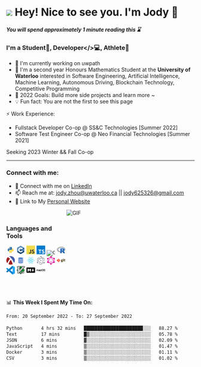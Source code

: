 <h1><img src="https://media.giphy.com/media/xUOwGiewfQAm3tcIA8/giphy.gif" width="70"/> Hey! Nice to see you. I'm Jody 👋</h1>

##### You will spend approximately 1 minute reading this ⌛️

### I'm a Student📖, Developer</>💻, Athlete🏀
- 👤 I'm currently working on uwpath
- 🏫 I'm a second year Honours Mathematics Student at the **University of Waterloo** interested in Software Engineering, Artificial Intelligence, Machine Learning, Autonomous Driving, Blockchain Technology, Competitive Programming
- 🎯 2022 Goals: Build more side projects and learn more ~
- 💡 Fun fact: You are not the first to see this page

⚡️ Work Experience:
* Fullstack Developer Co-op @ SS&C Technologies [Summer 2022]
* Software Test Engineer Co-op @ Neo Financial Technologies [Summer 2021]

Seeking 2023 Winter && Fall Co-op

---

### Connect with me:
- 💼 Connect with me on <a href="https://www.linkedin.com/in/jody-zhou/">LinkedIn</a>
- 📫 Reach me at: jody.zhou@uwaterloo.ca || jody625326@gmail.com
- 👨 Link to My <a href="https://me-jodyz0203.vercel.app/">Personal Website</a>

<img align="right" alt="GIF" src="https://chrisdermody.com/content/images/2017/12/10_coding_dribbble.gif" width="343" height="220" title="Do what you like, and do it best!"> &nbsp;&nbsp;&nbsp;&nbsp;


### Languages and Tools
<code><img height="23" src="https://raw.githubusercontent.com/github/explore/80688e429a7d4ef2fca1e82350fe8e3517d3494d/topics/python/python.png" alt="Python" title="Python"></code>
<code><img height="23" src="https://raw.githubusercontent.com/github/explore/80688e429a7d4ef2fca1e82350fe8e3517d3494d/topics/cpp/cpp.png" alt="C++" title="C++"></code>
<code><img height="23" src="https://raw.githubusercontent.com/github/explore/80688e429a7d4ef2fca1e82350fe8e3517d3494d/topics/javascript/javascript.png" alt="Javascript" title="Javascript"></code>
<code><img height="23" src="https://raw.githubusercontent.com/github/explore/80688e429a7d4ef2fca1e82350fe8e3517d3494d/topics/typescript/typescript.png" alt="Typescript" title="Typescript"></code>
<code><img height="23" src="https://img.icons8.com/color/2x/c-programming.png" alt="C" title="C"></code>
<code><img height="23" src="https://raw.githubusercontent.com/github/explore/80688e429a7d4ef2fca1e82350fe8e3517d3494d/topics/r/r.png" alt="R" title="R"></code>
<code><img height="23" src="https://raw.githubusercontent.com/github/explore/80688e429a7d4ef2fca1e82350fe8e3517d3494d/topics/racket/racket.png" alt="Racket" title="Racket"></code>
<code><img height="23" src="https://raw.githubusercontent.com/github/explore/80688e429a7d4ef2fca1e82350fe8e3517d3494d/topics/sql/sql.png" alt="SQL" title="SQL"></code>
<code><img height="23" src="https://raw.githubusercontent.com/github/explore/80688e429a7d4ef2fca1e82350fe8e3517d3494d/topics/react/react.png" alt="React" title="React"></code>
<code><img height="23" src="https://raw.githubusercontent.com/github/explore/80688e429a7d4ef2fca1e82350fe8e3517d3494d/topics/electron/electron.png" alt="React" title="Electron"></code>
<code><img height="23" src="https://raw.githubusercontent.com/github/explore/80688e429a7d4ef2fca1e82350fe8e3517d3494d/topics/graphql/graphql.png" alt="Graphql" title="Graphql"></code>
<code><img height="23" src="https://raw.githubusercontent.com/github/explore/80688e429a7d4ef2fca1e82350fe8e3517d3494d/topics/git/git.png" alt="Git" title="Git"></code>
<code><img height="23" src="https://raw.githubusercontent.com/github/explore/80688e429a7d4ef2fca1e82350fe8e3517d3494d/topics/visual-studio-code/visual-studio-code.png" alt="VSCode" title="VSCode"></code>
<code><img height="23" src="https://raw.githubusercontent.com/github/explore/80688e429a7d4ef2fca1e82350fe8e3517d3494d/topics/vim/vim.png" alt="Vim" title="Vim"></code>
<code><img height="23" src="https://raw.githubusercontent.com/github/explore/80688e429a7d4ef2fca1e82350fe8e3517d3494d/topics/markdown/markdown.png" alt="Markdown" title="MarkDown"></code>
<code><img height="23" src="https://raw.githubusercontent.com/github/explore/80688e429a7d4ef2fca1e82350fe8e3517d3494d/topics/macos/macos.png" alt="MacOS" title="MacOS"></code>


<br>
<br>


📊 **This Week I Spent My Time On:**
<!--START_SECTION:waka-->

```text
From: 20 September 2022 - To: 27 September 2022

Python       4 hrs 32 mins   ██████████████████████░░░   88.27 %
Text         17 mins         █▒░░░░░░░░░░░░░░░░░░░░░░░   05.78 %
JSON         6 mins          ▓░░░░░░░░░░░░░░░░░░░░░░░░   02.09 %
JavaScript   4 mins          ▒░░░░░░░░░░░░░░░░░░░░░░░░   01.47 %
Docker       3 mins          ▒░░░░░░░░░░░░░░░░░░░░░░░░   01.11 %
CSV          3 mins          ▒░░░░░░░░░░░░░░░░░░░░░░░░   01.02 %
```

<!--END_SECTION:waka-->
  
  





